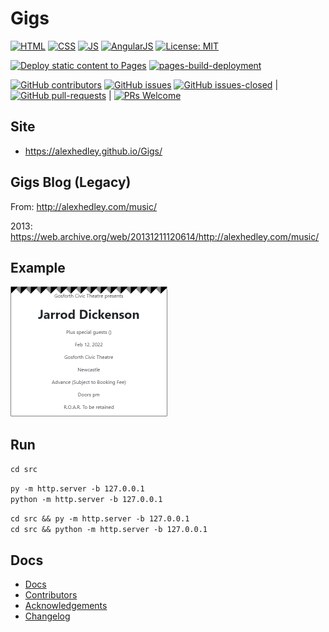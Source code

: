 # Gigs

[![HTML](https://img.shields.io/badge/HTML-E34F26?style=for-the-badge&logo=html5&logoColor=white)](https://developer.mozilla.org/en-US/docs/Learn/Getting_started_with_the_web/HTML_basics) [![CSS](https://img.shields.io/badge/CSS-1572B6?style=for-the-badge&logo=css3&logoColor=white)](https://developer.mozilla.org/en-US/docs/Web/CSS) [![JS](https://img.shields.io/badge/JavaScript-323330?style=for-the-badge&logo=javascript&logoColor=F7DF1E)](https://developer.mozilla.org/en-US/docs/Web/JavaScript) [![AngularJS](https://img.shields.io/badge/AngularJS-E23237?style=for-the-badge&logo=angularjs&logoColor=white)](https://angularjs.org/)
[![License: MIT](https://img.shields.io/badge/License-MIT-lightgrey.svg?style=for-the-badge)](https://opensource.org/licenses/MIT)

[![Deploy static content to Pages](https://github.com/AlexHedley/Gigs/actions/workflows/static.yml/badge.svg)](https://github.com/AlexHedley/Gigs/actions/workflows/static.yml)
[![pages-build-deployment](https://github.com/AlexHedley/Gigs/actions/workflows/pages/pages-build-deployment/badge.svg)](https://github.com/AlexHedley/Gigs/actions/workflows/pages/pages-build-deployment)

[![GitHub contributors](https://img.shields.io/github/contributors/AlexHedley/Gigs.svg?style=for-the-badge)](https://GitHub.com/AlexHedley/Gigs/graphs/contributors/)
[![GitHub issues](https://img.shields.io/github/issues/AlexHedley/Gigs.svg?style=for-the-badge)](https://GitHub.com/AlexHedley/Gigs/issues/)
[![GitHub issues-closed](https://img.shields.io/github/issues-closed/AlexHedley/Gigs.svg?style=for-the-badge)](https://GitHub.com/AlexHedley/Gigs/issues?q=is%3Aissue+is%3Aclosed) | [![GitHub pull-requests](https://img.shields.io/github/issues-pr/AlexHedley/Gigs.svg?style=for-the-badge)](https://GitHub.com/AlexHedley/Gigs/pull/) | [![PRs Welcome](https://img.shields.io/badge/PRs-welcome-brightgreen.svg?style=for-the-badge)](http://makeapullrequest.com)

## Site

- https://alexhedley.github.io/Gigs/

## Gigs Blog (Legacy)

From: http://alexhedley.com/music/

2013: https://web.archive.org/web/20131211120614/http://alexhedley.com/music/

## Example

![Ticket Example](docs/images/Ticket_Example.png "Ticket Example")

## Run

`cd src`

`py -m http.server -b 127.0.0.1`  
`python -m http.server -b 127.0.0.1`  

`cd src && py -m http.server -b 127.0.0.1`  
`cd src && python -m http.server -b 127.0.0.1`  

## Docs

- [Docs](docs/README.md)
- [Contributors](docs/CONTRIBUTORS.md)
- [Acknowledgements](docs/ACKNOWLEDGEMENTS.md)
- [Changelog](docs/CHANGELOG.md)
